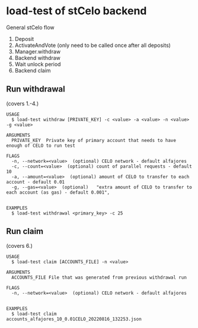# load-test of stCelo backend

General stCelo flow

1. Deposit
1. ActivateAndVote (only need to be called once after all deposits)
1. Manager.withdraw
1. Backend withdraw
1. Wait unlock period
1. Backend claim

## Run withdrawal

(covers 1.-4.)

```
USAGE
  $ load-test withdraw [PRIVATE_KEY] -c <value> -a <value> -n <value> -g <value>

ARGUMENTS
  PRIVATE_KEY  Private key of primary account that needs to have enough of CELO to run test

FLAGS
  -n, --network=<value>  (optional) CELO network - default alfajores
  -c, --count=<value>  (optional) count of parallel requests - default 10
  -a, --amount=<value>  (optional) amount of CELO to transfer to each account - default 0.01
  -g, --gas=<value>  (optional)   "extra amount of CELO to transfer to each account (as gas) - default 0.001",


EXAMPLES
  $ load-test withdrawal <primary_key> -c 25
```

## Run claim

(covers 6.)

```
USAGE
  $ load-test claim [ACCOUNTS_FILE] -n <value>

ARGUMENTS
  ACCOUNTS_FILE File that was generated from previous withdrawal run

FLAGS
  -n, --network=<value>  (optional) CELO network - default alfajores


EXAMPLES
  $ load-test claim accounts_alfajores_10_0.01CELO_20220816_132253.json
```